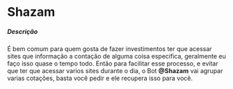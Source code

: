 # Shazam

##### Descrição
É bem comum para quem gosta de fazer investimentos ter que acessar sites que informação a contação de alguma coisa especifica, geralmente eu faço isso quase o tempo todo. Então para facilitar esse processo, e evitar que ter que acessar
varios sites durante o dia, o Bot **@Shazam** vai agrupar varias cotações, basta você pedir e ele recupera isso para você.
